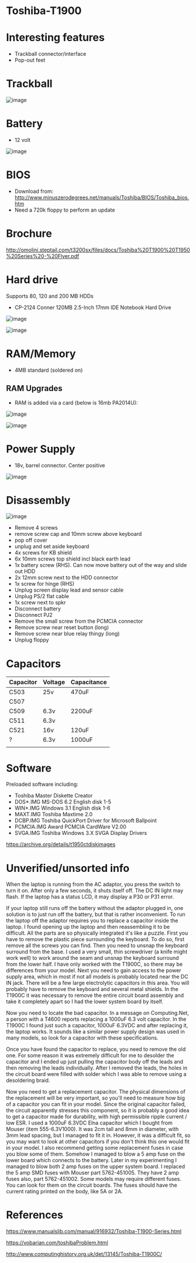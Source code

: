 # Toshiba-T1900

# Interesting features

- Trackball connector/interface
- Pop-out feet

# Trackball

![image](https://user-images.githubusercontent.com/38451588/156770488-37c7c957-8714-483b-a736-505fa913abb9.png)
  
# Battery

- 12 volt

![image](https://user-images.githubusercontent.com/38451588/156870880-9fcf778f-b965-4d5a-92fc-da179ddd72b6.png)

# BIOS

- Download from: http://www.minuszerodegrees.net/manuals/Toshiba/BIOS/Toshiba_bios.htm
- Need a 720k floppy to perform an update

# Brochure

http://omolini.steptail.com/t3200sx/files/docs/Toshiba%20T1900%20T1950%20Series%20-%20Flyer.pdf

# Hard drive

Supports 80, 120 and 200 MB HDDs

- CP-2124 Conner 120MB 2.5-Inch 17mm IDE Notebook Hard Drive

![image](https://user-images.githubusercontent.com/38451588/156491386-d5c623de-c9ef-4468-9539-4d9eb9a41c10.png)


![image](https://user-images.githubusercontent.com/38451588/156871034-6c435c60-d7ba-4b57-91ee-421a28ddbb28.png)


# RAM/Memory

- 4MB standard (soldered on)

## RAM Upgrades

- RAM is added via a card (below is 16mb PA2014U):

![image](https://user-images.githubusercontent.com/38451588/156770009-b5a31e92-b70c-4d89-8a4e-81fec65d9db3.png)

![image](https://user-images.githubusercontent.com/38451588/156870898-7c398e1d-2b40-4710-807b-a32bcc39f4b2.png)


# Power Supply

- 18v, barrel connector. Center positive

![image](https://user-images.githubusercontent.com/38451588/156871013-5e82f4d0-70b8-4883-a396-40c6e5b23597.png)



# Disassembly

![image](https://user-images.githubusercontent.com/38451588/156870931-00ed93e5-aae6-4acd-ad27-808b983a3353.png)





- Remove 4 screws
- remove screw cap and 10mm screw above keyboard
- pop off cover
- unplug and set aside keyboard
- 4x screws for KB shield
- 6x 10mm screws top shield incl black earth lead
- 1x battery screw (RHS). Can now move battery out of the way and slide out HDD
- 2x 12mm screw next to the HDD connector
- 1x screw for hinge (RHS)
- Unplug screen display lead and sensor cable
- Unplug PS/2 flat cable
- 1x screw next to spkr
- Disconnect battery
- Disconnect PJ2
- Remove the small screw from the PCMCIA connector
- Remove screw near reset button (long)
- Remove screw near blue relay thingy (long)
- Unplug floppy


# Capacitors

|  Capacitor      |Voltage        |Capacitance          |
|--------|------|---------------|
|C503| 25v            |470uF            |
|C507     |            |            |
|C509 |6.3v|2200uF|
| C511| 6.3v | |
| C521| 16v | 120uF |
| ?| 6.3v| 1000uF |
| | | |



# Software

Preloaded software including:

- Toshiba Master Diskette Creator
- DOS*.IMG MS-DOS 6.2 English disk 1-5
- WIN*.IMG Windows 3.1 English disk 1-6
- MAXT.IMG Toshiba Maxtime 2.0
- DCBP.IMG Toshiba QuickPort Driver for Microsoft Ballpoint
- PCMCIA.IMG Award PCMCIA CardWare V2.00
- SVGA.IMG Toshiba Windows 3.X SVGA Display Drivers

https://archive.org/details/t1950ctdiskimages


# Unverified/unsorted info

When the laptop is running from the AC adaptor, you press the switch to turn it on. After only a few seconds, it shuts itself off. The DC IN light may flash. If the laptop has a status LCD, it may display a P30 or P31 error.


If your laptop still runs off the battery without the adaptor plugged in, one solution is to just run off the battery, but that is rather inconvenient. To run the laptop off the adaptor requires you to replace a capacitor inside the laptop. I found opening up the laptop and then reassembling it to be difficult. All the parts are so physically integrated it's like a puzzle. First you have to remove the plastic piece surrounding the keyboard. To do so, first remove all the screws you can find. Then you need to unsnap the keyboard surround from the base. I used a very small, thin screwdriver (a knife might work well) to work around the seam and unsnap the keyboard surround from the lower half. I have only worked with the T1900C, so there may be differences from your model. Next you need to gain access to the power supply area, which in most if not all models is probably located near the DC IN jack. There will be a few large electrolytic capacitors in this area. You will probably have to remove the keyboard and several metal shields. In the T1900C it was necessary to remove the entire circuit board assembly and take it completely apart so I had the lower system board by itself.

Now you need to locate the bad capacitor. In a message on Computing.Net, a person with a T4600 reports replacing a 1000uF 6.3 volt capacitor. In the T1900C I found just such a capacitor, 1000uF 6.3VDC and after replacing it, the laptop works. It sounds like a similar power supply design was used in many models, so look for a capacitor with these specifications.

Once you have found the capacitor to replace, you need to remove the old one. For some reason it was extremely difficult for me to desolder the capacitor and I ended up just pulling the capacitor body off the leads and then removing the leads individually. After I removed the leads, the holes in the circuit board were filled with solder which I was able to remove using a desoldering braid.

Now you need to get a replacement capacitor. The physical dimensions of the replacement will be very important, so you'll need to measure how big of a capacitor you can fit in your model. Since the original capacitor failed, the circuit apparently stresses this component, so it is probably a good idea to get a capacitor made for durability, with high permissible ripple current / low ESR. I used a 1000uF 6.3VDC Elna capacitor which I bought from Mouser (item 555-6.3V1000). It was 2cm tall and 8mm in diameter, with 3mm lead spacing, but I managed to fit it in. However, it was a difficult fit, so you may want to look at other capacitors if you don't think this one would fit in your model. I also recommend getting some replacement fuses in case you blow some of them. Somehow I managed to blow a 5 amp fuse on the lower board which connects to the battery. Later in my experimenting I managed to blow both 2 amp fuses on the upper system board. I replaced the 5 amp SMD fuses with Mouser part 5762-451005. They have 2 amp fuses also, part 5762-451002. Some models may require different fuses. You can look for them on the circuit boards. The fuses should have the current rating printed on the body, like 5A or 2A.


# References

https://www.manualslib.com/manual/916932/Toshiba-T1900-Series.html

https://vobarian.com/toshibaProblem.html


http://www.computinghistory.org.uk/det/13145/Toshiba-T1900C/


